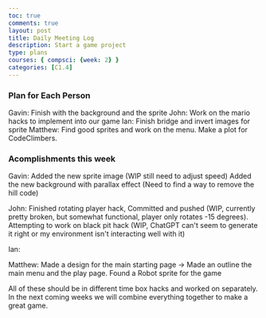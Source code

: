 ```yaml
---
toc: true
comments: true
layout: post
title: Daily Meeting Log
description: Start a game project
type: plans
courses: { compsci: {week: 2} }
categories: [C1.4]
---
```


### Plan for Each Person

Gavin: Finish with the background and the sprite
John: Work on the mario hacks to implement into our game
Ian: Finish bridge and invert images for sprite
Matthew: Find good sprites and work on the menu. Make a plot for CodeClimbers.

### Acomplishments this week

Gavin: 
Added the new sprite image (WIP still need to adjust speed)
Added the new background with parallax effect (Need to find a way to remove the hill code)

John: 
Finished rotating player hack, Committed and pushed (WIP, currently pretty broken, but somewhat functional, player only rotates -15 degrees).
Attempting to work on black pit hack (WIP, ChatGPT can't seem to generate it right or my environment isn't interacting well with it)

Ian: 

Matthew: 
Made a design for the main starting page
-> Made an outline the main menu and the play page.
Found a Robot sprite for the game

All of these should be in different time box hacks and worked on separately. In the next coming weeks we will combine everything together to make a great game.
  